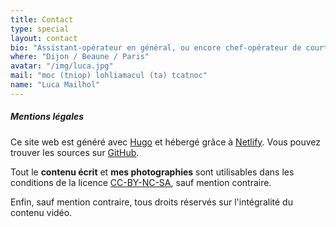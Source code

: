 ```yaml
---
title: Contact
type: special
layout: contact
bio: "Assistant-opérateur en général, ou encore chef-opérateur de court. Je suis aussi capable en gestion de post-production, notamment en étalonnage. Vous trouverez sur ce site web les différentes choses que je touche ou apprécie. N'hésitez pas à me contacter."
where: "Dijon / Beaune / Paris"
avatar: "/img/luca.jpg"
mail: "moc (tniop) lohliamacul (ta) tcatnoc"
name: "Luca Mailhol"
---
```


##### Mentions légales

Ce site web est généré avec [Hugo](https://gohugo.io) et hébergé grâce à [Netlify](https://www.netlify.com). Vous pouvez trouver les sources sur [GitHub](https://github.com/lmailhol/lucamailhol).

Tout le **contenu écrit** et **mes photographies** sont utilisables dans les conditions de la licence [CC-BY-NC-SA](https://creativecommons.org/licenses/by-nc-sa/2.0/deed.fr), sauf mention contraire.

Enfin, sauf mention contraire, tous droits réservés sur l'intégralité du contenu vidéo.
